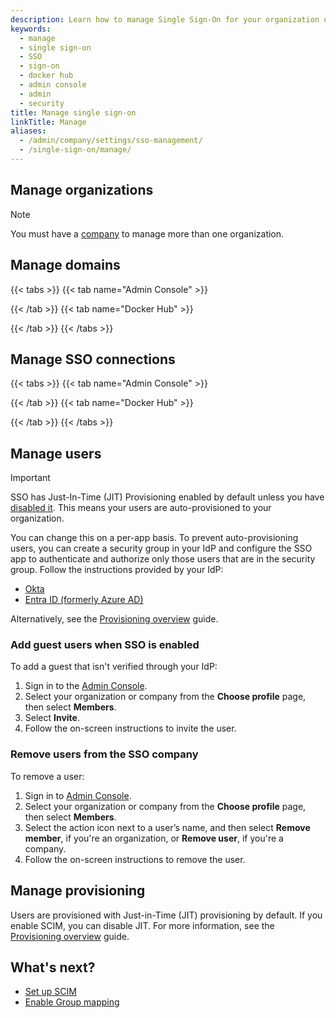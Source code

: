 ```yaml
---
description: Learn how to manage Single Sign-On for your organization or company.
keywords:
  - manage
  - single sign-on
  - SSO
  - sign-on
  - docker hub
  - admin console
  - admin
  - security
title: Manage single sign-on
linkTitle: Manage
aliases:
  - /admin/company/settings/sso-management/
  - /single-sign-on/manage/
---
```


## Manage organizations

> [!NOTE]
>
> You must have a [company](/admin/company/) to manage more than one organization.

<Include file="admin-early-access.md" />

## Manage domains

{{< tabs >}}
{{< tab name="Admin Console" >}}

<Include file="admin-early-access.md" />

{{< /tab >}}
{{< tab name="Docker Hub" >}}

{{< /tab >}}
{{< /tabs >}}

## Manage SSO connections

{{< tabs >}}
{{< tab name="Admin Console" >}}

<Include file="admin-early-access.md" />

{{< /tab >}}
{{< tab name="Docker Hub" >}}

{{< /tab >}}
{{< /tabs >}}

## Manage users

> [!IMPORTANT]
>
> SSO has Just-In-Time (JIT) Provisioning enabled by default unless you have [disabled it](/security/for-admins/provisioning/just-in-time/#sso-authentication-with-jit-provisioning-disabled). This means your users are auto-provisioned to your organization.
>
> You can change this on a per-app basis. To prevent auto-provisioning users, you can create a security group in your IdP and configure the SSO app to authenticate and authorize only those users that are in the security group. Follow the instructions provided by your IdP:
>
> - [Okta](https://help.okta.com/en-us/Content/Topics/Security/policies/configure-app-signon-policies.htm)
> - [Entra ID (formerly Azure AD)](https://learn.microsoft.com/en-us/azure/active-directory/develop/howto-restrict-your-app-to-a-set-of-users)
>
> Alternatively, see the [Provisioning overview](/manuals/security/for-admins/provisioning/_index.md) guide.

### Add guest users when SSO is enabled

To add a guest that isn't verified through your IdP:

1. Sign in to the [Admin Console](https://app.docker.com/admin).
2. Select your organization or company from the **Choose profile** page, then select **Members**.
3. Select **Invite**.
4. Follow the on-screen instructions to invite the user.

### Remove users from the SSO company

To remove a user:

1. Sign in to [Admin Console](https://app.docker.com/admin).
2. Select your organization or company from the **Choose profile** page, then select **Members**.
3. Select the action icon next to a user’s name, and then select **Remove member**, if you're an organization, or **Remove user**, if you're a company.
4. Follow the on-screen instructions to remove the user.

## Manage provisioning

Users are provisioned with Just-in-Time (JIT) provisioning by default. If you enable SCIM, you can disable JIT. For more information, see the [Provisioning overview](/manuals/security/for-admins/provisioning/_index.md) guide.

## What's next?

- [Set up SCIM](../provisioning/scim.md)
- [Enable Group mapping](../provisioning/group-mapping.md)
